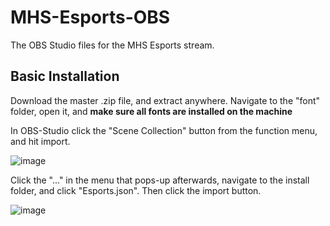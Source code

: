 # MHS-Esports-OBS
The OBS Studio files for the MHS Esports stream.

Basic Installation
-------------
Download the master .zip file, and extract anywhere. Navigate to the "font" folder, open it, and <b>make sure all fonts are installed on the machine</b>

In OBS-Studio click the "Scene Collection" button from the function menu, and hit import.

![image](https://user-images.githubusercontent.com/77819489/212986406-fe4af443-548d-4cc2-8902-3851e6537b03.png)

Click the "..." in the menu that pops-up afterwards, navigate to the install folder, and click "Esports.json". Then click the import button.

![image](https://user-images.githubusercontent.com/77819489/212986905-7cb87845-5ec0-4173-8ce7-51eeb6a9addd.png)
